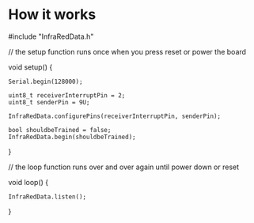 <body>
<h1>How it works </h1>

<p>#include "InfraRedData.h"</p>

// the setup function runs once when you press reset or power the board

void setup() {

	Serial.begin(128000);

	uint8_t receiverInterruptPin = 2;
	uint8_t senderPin = 9U;

	InfraRedData.configurePins(receiverInterruptPin, senderPin);

	bool shouldbeTrained = false;
	InfraRedData.begin(shouldbeTrained);
}

// the loop function runs over and over again until power down or reset

void loop() {

	InfraRedData.listen();
}

</body>
